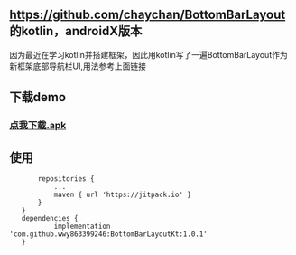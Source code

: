 ## https://github.com/chaychan/BottomBarLayout  的kotlin，androidX版本
   因为最近在学习kotlin并搭建框架，因此用kotlin写了一遍BottomBarLayout作为新框架底部导航栏UI,用法参考上面链接
   
## 下载demo 
### [点我下载.apk](https://github.com/wwy863399246/BottomBarLayoutKt/tree/master/apk/release/app-release.apk)
## 使用
 ```allprojects {
		repositories {
			...
			maven { url 'https://jitpack.io' }
		}
	}
    dependencies {
	        implementation 'com.github.wwy863399246:BottomBarLayoutKt:1.0.1'
	}   
   ```



